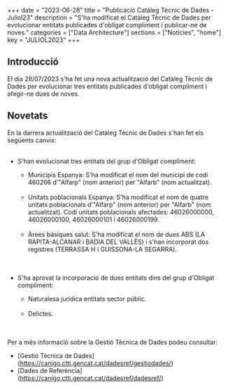 +++
date        = "2023-06-28"
title       = "Publicació Catàleg Tècnic de Dades - Juliol23"
description = "S'ha modificat el Catàleg Tècnic de Dades per evolucionar entitats publicades d'obligat compliment i publicar-ne de noves."
categories  = ["Data Architecture"]
sections    = ["Notícies", "home"]
key = "JULIOL2023"
+++

## Introducció

El dia 28/07/2023 s'ha fet una nova actualització del Catàleg Tècnic de Dades per evolucionar tres entitats publicades d'obligat compliment i afegir-ne dues de noves.
 
## Novetats

En la darrera actualització del Catàleg Tècnic de Dades s'han fet els següents canvis:<br><br>

- S'han evolucionat tres entitats del grup d'Obligat compliment:<br>
  - Municipis Espanya: S'ha modificat el nom del municipi de codi 460266 d'"Alfarp" (nom anterior) per "Alfarb" (nom actualitzat).<br><br>
  - Unitats poblacionals Espanya: S'ha modificat el nom de quatre unitats poblacionals d'"Alfarp" (nom anterior) per "Alfarb" (nom actualitzat). Codi unitats poblacionals afectades: 46026000000, 46026000100, 46026000101 i 46026000199.<br><br>
  - Àrees bàsiques salut: S'ha modificat el nom de dues ABS (LA RÀPITA-ALCANAR i BADIA DEL VALLÈS) i s'han incorporat dos registres (TERRASSA H i GUISSONA-LA SEGARRA).<br><br><br>
  
- S'ha aprovat la incorporació de dues entitats dins del grup d'Obligat compliment:<br> 
  - Naturalesa jurídica entitats sector públic.<br><br>
  - Delictes.<br><br><br>

  
Per a més informació sobre la Gestió Tècnica de Dades podeu consultar:

* [Gestió Tècnica de Dades] (https://canigo.ctti.gencat.cat/dadesref/gestiodades/)
* [Dades de Referència] (https://canigo.ctti.gencat.cat/dadesref/dadesref/)


